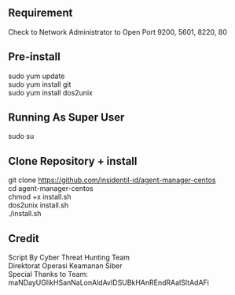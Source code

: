 ## Requirement
Check to Network Administrator to Open Port 9200, 5601, 8220, 80

## Pre-install
sudo yum update<br>
sudo yum install git<br>
sudo yum install dos2unix

## Running As Super User
sudo su

## Clone Repository + install
git clone https://github.com/insidentil-id/agent-manager-centos<br>
cd agent-manager-centos<br>
chmod +x install.sh<br>
dos2unix install.sh<br>
./install.sh

## Credit
Script By Cyber Threat Hunting Team<br>
Direktorat Operasi Keamanan Siber<br>
Special Thanks to Team: maNDayUGIikHSanNaLonAldAvIDSUBkHAnREndRAalSItAdAFi

